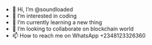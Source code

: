 - 👋 Hi, I’m @soundloaded
- 👀 I’m interested in coding
- 🌱 I’m currently learning a new thing
- 💞️ I’m looking to collaborate on blockchain world
- 📫 How to reach me on WhatsApp +2348123326360

<!---
soundloaded/soundloaded is a ✨ special ✨ repository because its `README.md` (this file) appears on your GitHub profile.
You can click the Preview link to take a look at your changes.
--->
